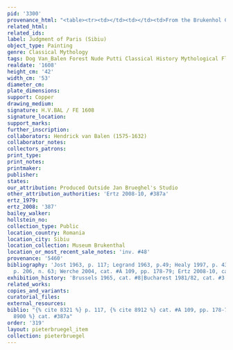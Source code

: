 ```yaml
---
pid: '3300'
provenance_html: "<table><tr><td></td><td></td><td>From the Brukenhol Collection</td></tr></table>"
related_html:
related_ids:
label: Judgment of Paris (Sibiu)
object_type: Painting
genre: Classical Mythology
tags: Dog Van_Balen Forest Nude Putti Classical History Mythological Flowers
realdate: '1608'
height_cm: '42'
width_cm: '53'
diameter_cm:
plate_dimensions:
support: Copper
drawing_medium:
signature: H.V.BAL / FE 1608
signature_location:
support_marks:
further_inscription:
collaborators: Hendrick van Balen (1575-1632)
collaborator_notes:
collectors_patrons:
print_type:
print_notes:
printmaker:
publisher:
states:
our_attribution: Produced Outside Jan Brueghel's Studio
other_attribution_authorities: 'Ertz 2008-10, #387a'
ertz_1979:
ertz_2008: '387'
bailey_walker:
hollstein_no:
collection_type: Public
location_country: Romania
location_city: Sibiu
location_collection: Museum Brukenthal
location_or_most_recent_sale_notes: 'inv. #48'
provenance: '5460'
bibliography: 'Jost 1963, p. 117; Legrand 1963, p.49; Healy 1997, p. 43, fig. 56;
  p. 206, n. 63; Werche 2004, cat. #A 109, pp. 178-79; Ertz 2008-10, cat. #387a'
exhibition_history: 'Brussels 1965, cat. #8|Bucharest 1981/82, cat. #3'
related_works:
copies_and_variants:
curatorial_files:
external_resources:
biblio: "{% cite 8321 %} p. 117, {% cite 8912 %} cat. #A 109, pp. 178-79, {% cite
  8900 %} cat. #387a"
order: '319'
layout: pieterbruegel_item
collection: pieterbruegel
---
```


